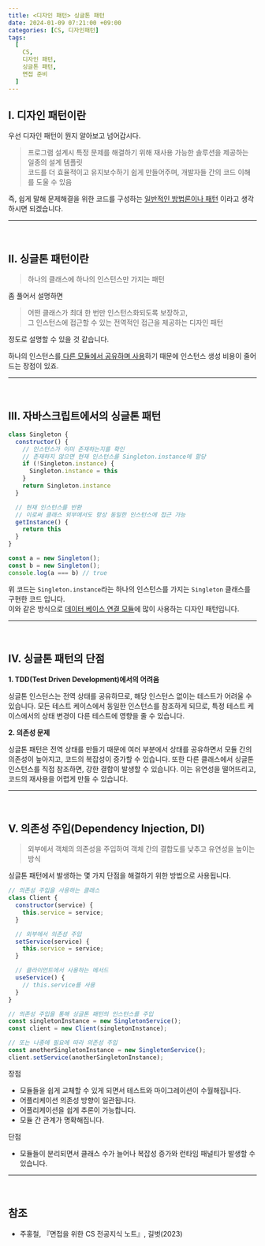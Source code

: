 ```yaml
---
title: <디자인 패턴> 싱글톤 패턴
date: 2024-01-09 07:21:00 +09:00
categories: [CS, 디자인패턴]
tags:
  [
    CS,
    디자인 패턴,
    싱글톤 패턴,
    면접 준비
  ]
---
```


## <b>Ⅰ. 디자인 패턴이란</b>

우선 디자인 패턴이 뭔지 알아보고 넘어갑시다.

> 프로그램 설계시 특정 문제를 해결하기 위해 재사용 가능한 솔루션을 제공하는 일종의 설계 템플릿  
> 코드를 더 효율적이고 유지보수하기 쉽게 만들어주며, 개발자들 간의 코드 이해를 도울 수 있음

즉, 쉽게 말해 문제해결을 위한 코드를 구성하는 
<u>일반적인 방법론이나 패턴</u>
이라고 생각하시면 되겠습니다.

<hr><br>

## <b>Ⅱ. 싱글톤 패턴이란</b>

> 하나의 클래스에 하나의 인스턴스만 가지는 패턴

좀 풀어서 설명하면

> 어떤 클래스가 최대 한 번만 인스턴스화되도록 보장하고,  
> 그 인스턴스에 접근할 수 있는 전역적인 접근을 제공하는 디자인 패턴

정도로 설명할 수 있을 것 같습니다.<br>

하나의 인스턴스를<u> 다른 모듈에서 공유하며 사용</u>하기 때문에 인스턴스 생성 비용이 줄어드는 장점이 있죠.  

<hr><br>

## <b>Ⅲ. 자바스크립트에서의 싱글톤 패턴</b>

```javascript
class Singleton {
  constructor() {
    // 인스턴스가 이미 존재하는지를 확인
    // 존재하지 않으면 현재 인스턴스를 Singleton.instance에 할당
    if (!Singleton.instance) {
      Singleton.instance = this
    }
    return Singleton.instance
  }

  // 현재 인스턴스를 반환
  // 이로써 클래스 외부에서도 항상 동일한 인스턴스에 접근 가능
  getInstance() {
    return this
  }
}

const a = new Singleton();
const b = new Singleton();
console.log(a === b) // true
```
위 코드는 `Singleton.instance`라는 하나의 인스턴스를 가지는 `Singleton` 클래스를 구현한 코드 입니다.  
이와 같은 방식으로 <u>데이터 베이스 연결 모듈</u>에 많이 사용하는 디자인 패턴입니다.

<hr><br>

## <b>Ⅳ. 싱글톤 패턴의 단점</b>

<b>1. TDD(Test Driven Development)에서의 어려움</b>

싱글톤 인스턴스는 전역 상태를 공유하므로, 해당 인스턴스 없이는 테스트가 어려울 수 있습니다. 모든 테스트 케이스에서 동일한 인스턴스를 참조하게 되므로, 특정 테스트 케이스에서의 상태 변경이 다른 테스트에 영향을 줄 수 있습니다.

<b>2. 의존성 문제</b>

싱글톤 패턴은 전역 상태를 만들기 때문에 여러 부분에서 상태를 공유하면서 모듈 간의 의존성이 높아지고, 코드의 복잡성이 증가할 수 있습니다. 또한 다른 클래스에서 싱글톤 인스턴스를 직접 참조하면, 강한 결합이 발생할 수 있습니다. 이는 유연성을 떨어뜨리고, 코드의 재사용을 어렵게 만들 수 있습니다.

<hr><br>

## <b>Ⅴ. 의존성 주입(Dependency Injection, DI)</b>

> 외부에서 객체의 의존성을 주입하여 객체 간의 결합도를 낮추고 유연성을 높이는 방식

싱글톤 패턴에서 발생하는 몇 가지 단점을 해결하기 위한 방법으로 사용됩니다.

```javascript
// 의존성 주입을 사용하는 클래스
class Client {
  constructor(service) {
    this.service = service;
  }

  // 외부에서 의존성 주입
  setService(service) {
    this.service = service;
  }

  // 클라이언트에서 사용하는 메서드
  useService() {
    // this.service를 사용
  }
}

// 의존성 주입을 통해 싱글톤 패턴의 인스턴스를 주입
const singletonInstance = new SingletonService();
const client = new Client(singletonInstance);

// 또는 나중에 필요에 따라 의존성 주입
const anotherSingletonInstance = new SingletonService();
client.setService(anotherSingletonInstance);
```

장점
- 모듈들을 쉽게 교체할 수 있게 되면서 테스트와 마이그레이션이 수월해집니다.
- 어플리케이션 의존성 방향이 일관됩니다.
- 어플리케이션을 쉽게 추론이 가능합니다.
- 모듈 간 관계가 명확해집니다.

단점
- 모듈들이 분리되면서 클래스 수가 늘어나 복잡성 증가와 런타임 패널티가 발생할 수 있습니다.

<hr><br>

## <b>참조</b>
- 주홍철, 『면접을 위한 CS 전공지식 노트』, 길벗(2023)